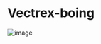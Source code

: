 # Vectrex-boing
![image](https://github.com/djmips/Vectrex-boing/assets/1007988/faeda5d5-ad04-4990-97a7-8dc992671722)
